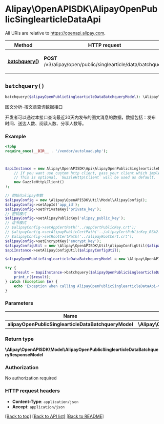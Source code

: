# Alipay\OpenAPISDK\AlipayOpenPublicSinglearticleDataApi

All URIs are relative to https://openapi.alipay.com.

Method | HTTP request | Description
------------- | ------------- | -------------
[**batchquery()**](AlipayOpenPublicSinglearticleDataApi.md#batchquery) | **POST** /v3/alipay/open/public/singlearticle/data/batchquery | 图文分析-按文章查询数据接口


## `batchquery()`

```php
batchquery($alipayOpenPublicSinglearticleDataBatchqueryModel): \Alipay\OpenAPISDK\Model\AlipayOpenPublicSinglearticleDataBatchqueryResponseModel
```

图文分析-按文章查询数据接口

开发者可以通过本接口查询最近30天内发布的图文消息的数据，数据包括：发布时间、送达人数、阅读人数、分享人数等。

### Example

```php
<?php
require_once(__DIR__ . '/vendor/autoload.php');



$apiInstance = new Alipay\OpenAPISDK\Api\AlipayOpenPublicSinglearticleDataApi(
    // If you want use custom http client, pass your client which implements `GuzzleHttp\ClientInterface`.
    // This is optional, `GuzzleHttp\Client` will be used as default.
    new GuzzleHttp\Client()
);

// 初始化alipay参数
$alipayConfig = new \Alipay\OpenAPISDK\Util\Model\AlipayConfig();
$alipayConfig->setAppId('app_id');
$alipayConfig->setPrivateKey('private_key');
// 密钥模式
$alipayConfig->setAlipayPublicKey('alipay_public_key');
// 证书模式
// $alipayConfig->setAppCertPath('../appCertPublicKey.crt');
// $alipayConfig->setAlipayPublicCertPath('../alipayCertPublicKey_RSA2.crt');
// $alipayConfig->setRootCertPath('../alipayRootCert.crt');
$alipayConfig->setEncryptKey('encrypt_key');
$alipayConfigUtil = new \Alipay\OpenAPISDK\Util\AlipayConfigUtil($alipayConfig);
$apiInstance->setAlipayConfigUtil($alipayConfigUtil);

$alipayOpenPublicSinglearticleDataBatchqueryModel = new \Alipay\OpenAPISDK\Model\AlipayOpenPublicSinglearticleDataBatchqueryModel(); // \Alipay\OpenAPISDK\Model\AlipayOpenPublicSinglearticleDataBatchqueryModel

try {
    $result = $apiInstance->batchquery($alipayOpenPublicSinglearticleDataBatchqueryModel);
    print_r($result);
} catch (Exception $e) {
    echo 'Exception when calling AlipayOpenPublicSinglearticleDataApi->batchquery: ', $e->getMessage(), PHP_EOL;
}
```

### Parameters

Name | Type | Description  | Notes
------------- | ------------- | ------------- | -------------
 **alipayOpenPublicSinglearticleDataBatchqueryModel** | **\Alipay\OpenAPISDK\Model\AlipayOpenPublicSinglearticleDataBatchqueryModel**|  | [optional]

### Return type

**\Alipay\OpenAPISDK\Model\AlipayOpenPublicSinglearticleDataBatchqueryResponseModel**

### Authorization

No authorization required

### HTTP request headers

- **Content-Type**: `application/json`
- **Accept**: `application/json`

[[Back to top]](#) [[Back to API list]](../../README.md#api-endpoints)
[[Back to README]](../../README.md)
